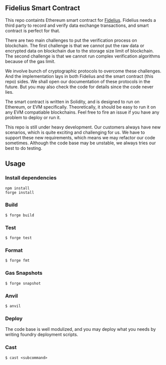 ## Fidelius Smart Contract

This repo containts Ethereum smart contract for [Fidelius](https://github.com/YeeZTech/YeeZ-Privacy-Computing). Fidelius needs a third party to record and verify data exchange transactions, and smart contract is perfect for that.

There are two main challenges to put the verification process on blockchain. 
The first challenge is that we cannot put the raw data or encrypted data on blockchain due to the storage size limit of blockchain. The second challenge is that we cannot run complex verification algorithms because of the gas limit.

We involve bunch of cryptographic protocols to overcome these challenges. And the implementation lays in both Fidelius and the smart contract (this repo) sides. 
We shall open our documentation of these protocols in the future. But you may also check the code for details since the code never lies.

The smart contract is written in Solidity, and is designed to run on Ethereum, or EVM specifically. Theoretically, it should be easy to run it on any EVM compatiable blockchains. Feel free to fire an issue if you have any problem to deploy or run it.

This repo is still under heavy development. Our customers always have new scenarios, which is quite exciting and challenging for us. We have to support these new requirements, which means we may refactor our code sometimes. Although the code base may be unstable, we always tries our best to do testing.


## Usage

### Install dependencies

```shell
npm install
forge install
```

### Build

```shell
$ forge build
```

### Test

```shell
$ forge test
```

### Format

```shell
$ forge fmt
```

### Gas Snapshots

```shell
$ forge snapshot
```

### Anvil

```shell
$ anvil
```

### Deploy

The code base is well modulized, and you may deploy what you needs by writing foundry deployment scripts. 

### Cast

```shell
$ cast <subcommand>
```
